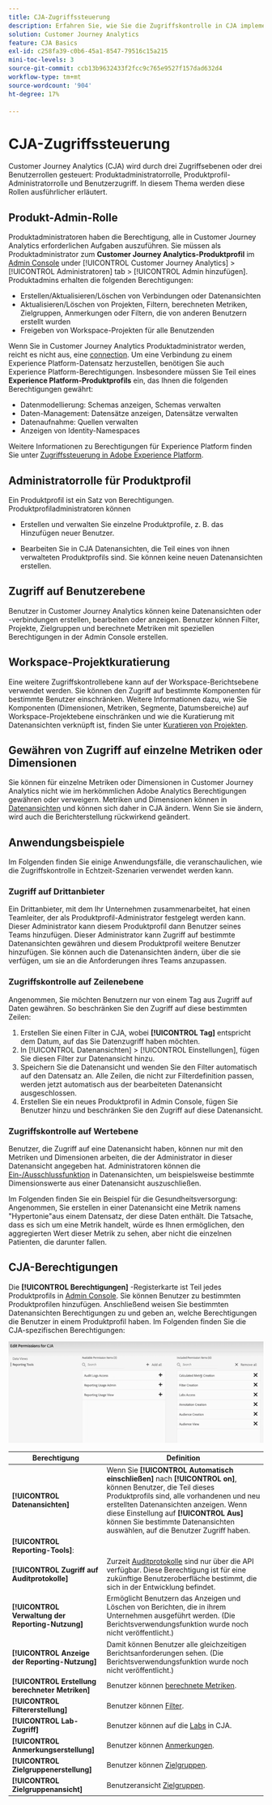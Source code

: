 ```yaml
---
title: CJA-Zugriffssteuerung
description: Erfahren Sie, wie Sie die Zugriffskontrolle in CJA implementieren können.
solution: Customer Journey Analytics
feature: CJA Basics
exl-id: c258fa39-c0b6-45a1-8547-79516c15a215
mini-toc-levels: 3
source-git-commit: ccb13b9632433f2fcc9c765e9527f157dad632d4
workflow-type: tm+mt
source-wordcount: '904'
ht-degree: 17%

---
```


# CJA-Zugriffssteuerung

Customer Journey Analytics (CJA) wird durch drei Zugriffsebenen oder drei Benutzerrollen gesteuert: Produktadministratorrolle, Produktprofil-Administratorrolle und Benutzerzugriff. In diesem Thema werden diese Rollen ausführlicher erläutert.

## Produkt-Admin-Rolle

Produktadministratoren haben die Berechtigung, alle in Customer Journey Analytics erforderlichen Aufgaben auszuführen. Sie müssen als Produktadministrator zum **Customer Journey Analytics-Produktprofil** im [Admin Console](https://adminconsole.adobe.com/enterprise/) under [!UICONTROL Customer Journey Analytics] > [!UICONTROL Administratoren] tab > [!UICONTROL Admin hinzufügen]. Produktadmins erhalten die folgenden Berechtigungen:

* Erstellen/Aktualisieren/Löschen von Verbindungen oder Datenansichten
* Aktualisieren/Löschen von Projekten, Filtern, berechneten Metriken, Zielgruppen, Anmerkungen oder Filtern, die von anderen Benutzern erstellt wurden
* Freigeben von Workspace-Projekten für alle Benutzenden

Wenn Sie in Customer Journey Analytics Produktadministrator werden, reicht es nicht aus, eine [connection](/help/connections/overview.md). Um eine Verbindung zu einem Experience Platform-Datensatz herzustellen, benötigen Sie auch Experience Platform-Berechtigungen. Insbesondere müssen Sie Teil eines **Experience Platform-Produktprofils** ein, das Ihnen die folgenden Berechtigungen gewährt:

* Datenmodellierung: Schemas anzeigen, Schemas verwalten
* Daten-Management: Datensätze anzeigen, Datensätze verwalten
* Datenaufnahme: Quellen verwalten
* Anzeigen von Identity-Namespaces

Weitere Informationen zu Berechtigungen für Experience Platform finden Sie unter [Zugriffssteuerung in Adobe Experience Platform](https://experienceleague.adobe.com/docs/experience-platform/access-control/home.html?lang=de).

## Administratorrolle für Produktprofil

Ein Produktprofil ist ein Satz von Berechtigungen. Produktprofiladministratoren können

* Erstellen und verwalten Sie einzelne Produktprofile, z. B. das Hinzufügen neuer Benutzer.

* Bearbeiten Sie in CJA Datenansichten, die Teil eines von ihnen verwalteten Produktprofils sind. Sie können keine neuen Datenansichten erstellen.

## Zugriff auf Benutzerebene

Benutzer in Customer Journey Analytics können keine Datenansichten oder -verbindungen erstellen, bearbeiten oder anzeigen. Benutzer können Filter, Projekte, Zielgruppen und berechnete Metriken mit speziellen Berechtigungen in der Admin Console erstellen.

## Workspace-Projektkuratierung

Eine weitere Zugriffskontrollebene kann auf der Workspace-Berichtsebene verwendet werden. Sie können den Zugriff auf bestimmte Komponenten für bestimmte Benutzer einschränken. Weitere Informationen dazu, wie Sie Komponenten (Dimensionen, Metriken, Segmente, Datumsbereiche) auf Workspace-Projektebene einschränken und wie die Kuratierung mit Datenansichten verknüpft ist, finden Sie unter [Kuratieren von Projekten](/help/analysis-workspace/curate-share/curate.md).

## Gewähren von Zugriff auf einzelne Metriken oder Dimensionen

Sie können für einzelne Metriken oder Dimensionen in Customer Journey Analytics nicht wie im herkömmlichen Adobe Analytics Berechtigungen gewähren oder verweigern. Metriken und Dimensionen können in [Datenansichten](/help/data-views/data-views.md) und können sich daher in CJA ändern. Wenn Sie sie ändern, wird auch die Berichterstellung rückwirkend geändert.

## Anwendungsbeispiele

Im Folgenden finden Sie einige Anwendungsfälle, die veranschaulichen, wie die Zugriffskontrolle in Echtzeit-Szenarien verwendet werden kann.

### Zugriff auf Drittanbieter

Ein Drittanbieter, mit dem Ihr Unternehmen zusammenarbeitet, hat einen Teamleiter, der als Produktprofil-Administrator festgelegt werden kann. Dieser Administrator kann diesem Produktprofil dann Benutzer seines Teams hinzufügen. Dieser Administrator kann Zugriff auf bestimmte Datenansichten gewähren und diesem Produktprofil weitere Benutzer hinzufügen. Sie können auch die Datenansichten ändern, über die sie verfügen, um sie an die Anforderungen ihres Teams anzupassen.

### Zugriffskontrolle auf Zeilenebene

Angenommen, Sie möchten Benutzern nur von einem Tag aus Zugriff auf Daten gewähren. So beschränken Sie den Zugriff auf diese bestimmten Zeilen:

1. Erstellen Sie einen Filter in CJA, wobei **[!UICONTROL Tag]** entspricht dem Datum, auf das Sie Datenzugriff haben möchten.
1. In [!UICONTROL Datenansichten] > [!UICONTROL Einstellungen], fügen Sie diesen Filter zur Datenansicht hinzu.
1. Speichern Sie die Datenansicht und wenden Sie den Filter automatisch auf den Datensatz an. Alle Zeilen, die nicht zur Filterdefinition passen, werden jetzt automatisch aus der bearbeiteten Datenansicht ausgeschlossen.
1. Erstellen Sie ein neues Produktprofil in Admin Console, fügen Sie Benutzer hinzu und beschränken Sie den Zugriff auf diese Datenansicht.

### Zugriffskontrolle auf Wertebene

Benutzer, die Zugriff auf eine Datenansicht haben, können nur mit den Metriken und Dimensionen arbeiten, die der Administrator in dieser Datenansicht angegeben hat. Administratoren können die [Ein-/Ausschlussfunktion](/help/data-views/component-settings/include-exclude-values.md) in Datenansichten, um beispielsweise bestimmte Dimensionswerte aus einer Datenansicht auszuschließen.

Im Folgenden finden Sie ein Beispiel für die Gesundheitsversorgung: Angenommen, Sie erstellen in einer Datenansicht eine Metrik namens &quot;Hypertonie&quot;aus einem Datensatz, der diese Daten enthält. Die Tatsache, dass es sich um eine Metrik handelt, würde es Ihnen ermöglichen, den aggregierten Wert dieser Metrik zu sehen, aber nicht die einzelnen Patienten, die darunter fallen.

## CJA-Berechtigungen

Die **[!UICONTROL Berechtigungen]** -Registerkarte ist Teil jedes Produktprofils in [Admin Console](https://adminconsole.adobe.com/enterprise/). Sie können Benutzer zu bestimmten Produktprofilen hinzufügen. Anschließend weisen Sie bestimmten Datenansichten Berechtigungen zu und geben an, welche Berechtigungen die Benutzer in einem Produktprofil haben. Im Folgenden finden Sie die CJA-spezifischen Berechtigungen:

![Admin Console-Berechtigungen](assets/permissions.png)

| Berechtigung | Definition |
| --- | --- |
| **[!UICONTROL Datenansichten]** | Wenn Sie **[!UICONTROL Automatisch einschließen]** nach **[!UICONTROL on]**, können Benutzer, die Teil dieses Produktprofils sind, alle vorhandenen und neu erstellten Datenansichten anzeigen. Wenn diese Einstellung auf **[!UICONTROL Aus]** können Sie bestimmte Datenansichten auswählen, auf die Benutzer Zugriff haben. |
| **[!UICONTROL Reporting-Tools]**: |  |
| **[!UICONTROL Zugriff auf Auditprotokolle]** | Zurzeit [Auditprotokolle](https://adobe.io/cja-apis/docs/endpoints/auditlogs/) sind nur über die API verfügbar. Diese Berechtigung ist für eine zukünftige Benutzeroberfläche bestimmt, die sich in der Entwicklung befindet. |
| **[!UICONTROL Verwaltung der Reporting-Nutzung]** | Ermöglicht Benutzern das Anzeigen und Löschen von Berichten, die in ihrem Unternehmen ausgeführt werden. (Die Berichtsverwendungsfunktion wurde noch nicht veröffentlicht.) |
| **[!UICONTROL Anzeige der Reporting-Nutzung]** | Damit können Benutzer alle gleichzeitigen Berichtsanforderungen sehen. (Die Berichtsverwendungsfunktion wurde noch nicht veröffentlicht.) |
| **[!UICONTROL Erstellung berechneter Metriken]** | Benutzer können [berechnete Metriken](/help/components/calc-metrics/calc-metr-overview.md). |
| **[!UICONTROL Filtererstellung]** | Benutzer können [Filter](/help/components/filters/filters-overview.md). |
| **[!UICONTROL Lab-Zugriff]** | Benutzer können auf die [Labs](/help/labs/labs.md) in CJA. |
| **[!UICONTROL Anmerkungserstellung]** | Benutzer können [Anmerkungen](/help/components/annotations/overview.md). |
| **[!UICONTROL Zielgruppenerstellung]** | Benutzer können [Zielgruppen](/help/components/audiences/audiences-overview.md). |
| **[!UICONTROL Zielgruppenansicht]** | Benutzeransicht [Zielgruppen](/help/components/audiences/audiences-overview.md). |